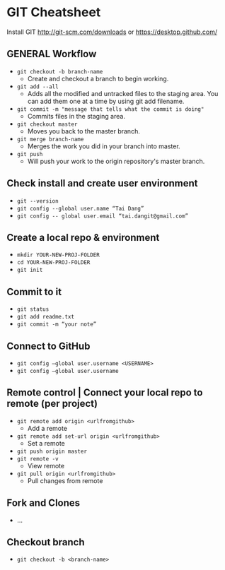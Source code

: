 # GIT Cheatsheet

Install GIT http://git-scm.com/downloads or https://desktop.github.com/

## GENERAL Workflow

- `git checkout -b branch-name`
   - Create and checkout a branch to begin working.
- `git add --all`
   - Adds all the modified and untracked files to the staging area. You can add them one at a time by using git add filename.
- `git commit -m "message that tells what the commit is doing"`
   - Commits files in the staging area.
- `git checkout master`
   - Moves you back to the master branch.
- `git merge branch-name`
   - Merges the work you did in your branch into master.
- `git push`
   - Will push your work to the origin repository's master branch.

## Check install and create user environment

- `git --version`
- `git config --global user.name “Tai Dang”`
- `git config -- global user.email “tai.dangit@gmail.com”`

## Create a local repo & environment

- `mkdir YOUR-NEW-PROJ-FOLDER`
- `cd YOUR-NEW-PROJ-FOLDER`
- `git init`

## Commit to it

- `git status`
- `git add readme.txt`
- `git commit -m “your note”`

## Connect to GitHub

- `git config —global user.username <USERNAME>`
- `git config —global user.username`

## Remote control | Connect your local repo to remote (per project)

- `git remote add origin <urlfromgithub>`
   - Add a remote
- `git remote add set-url origin <urlfromgithub>`
   - Set a remote
- `git push origin master`
- `git remote -v`
   - View remote
- `git pull origin <urlfromgithub>`
    - Pull changes from remote

## Fork and Clones

- ...

## Checkout branch

- `git checkout -b <branch-name>`